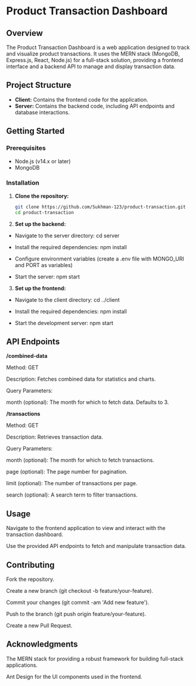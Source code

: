 # Product Transaction Dashboard

## Overview

The Product Transaction Dashboard is a web application designed to track and visualize product transactions. It uses the MERN stack (MongoDB, Express.js, React, Node.js) for a full-stack solution, providing a frontend interface and a backend API to manage and display transaction data.

## Project Structure

- **Client:** Contains the frontend code for the application.
- **Server:** Contains the backend code, including API endpoints and database interactions.

## Getting Started

### Prerequisites

- Node.js (v14.x or later)
- MongoDB

### Installation

1. **Clone the repository:**

   ```bash
   git clone https://github.com/Sukhman-123/product-transaction.git
   cd product-transaction
   
2. **Set up the backend:**
- Navigate to the server directory: cd server

- Install the required dependencies: npm install

- Configure environment variables (create a .env file with MONGO_URI and PORT as variables)

- Start the server: npm start
  

3. **Set up the frontend:**

- Navigate to the client directory: cd ../client

- Install the required dependencies: npm install

- Start the development server: npm start
  

## API Endpoints

**/combined-data**

Method: GET

Description: Fetches combined data for statistics and charts.

Query Parameters:

month (optional): The month for which to fetch data. Defaults to 3.


**/transactions**

Method: GET

Description: Retrieves transaction data.

Query Parameters:

month (optional): The month for which to fetch transactions.

page (optional): The page number for pagination.

limit (optional): The number of transactions per page.

search (optional): A search term to filter transactions.



## Usage

Navigate to the frontend application to view and interact with the transaction dashboard.

Use the provided API endpoints to fetch and manipulate transaction data.



## Contributing
Fork the repository.

Create a new branch (git checkout -b feature/your-feature).

Commit your changes (git commit -am 'Add new feature').

Push to the branch (git push origin feature/your-feature).

Create a new Pull Request.


## Acknowledgments

The MERN stack for providing a robust framework for building full-stack applications.

Ant Design for the UI components used in the frontend.

